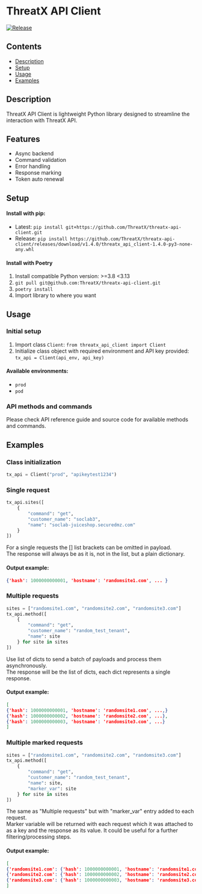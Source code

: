 # ThreatX API Client
[![Release](https://img.shields.io/github/release/ThreatX/threatx-api-client?label=release)](https://github.com/ThreatX/threatx-api-client/releases)

## Contents
- [Description](#description)
- [Setup](#setup)
- [Usage](#usage)
- [Examples](#examples)

## Description
ThreatX API Client is lightweight Python library designed to streamline the
interaction with ThreatX API.

## Features
- Async backend
- Command validation
- Error handling
- Response marking
- Token auto renewal

## Setup
#### Install with pip:
- Latest: `pip install git+https://github.com/ThreatX/threatx-api-client.git`
- Release: `pip install https://github.com/ThreatX/threatx-api-client/releases/download/v1.4.0/threatx_api_client-1.4.0-py3-none-any.whl`

#### Install with Poetry
1. Install compatible Python version: >=3.8 <3.13
2. `git pull git@github.com:ThreatX/threatx-api-client.git`
3. `poetry install`
4. Import library to where you want

## Usage
### Initial setup
1. Import class `Client`: `from threatx_api_client import Client`
2. Initialize class object with required environment and API key provided: `tx_api = Client(api_env, api_key)`

#### Available environments:
- `prod`
- `pod`

### API methods and commands
Please check API reference guide and source code for available methods and commands.

## Examples
### **Class initialization**
```python
tx_api = Client("prod", "apikeytest1234")
```

### **Single request**
```python
tx_api.sites([
    {
        "command": "get",
        "customer_name": "soclab3",
        "name": "soclab-juiceshop.securedmz.com"
    }
])
```
For a single requests the [] list brackets can be omitted in payload.  
The response will always be as it is, not in the list, but a plain dictionary.

#### Output example:
```json
{'hash': 1000000000001, 'hostname': 'randomsite1.com', ... }
```

### **Multiple requests**
```python
sites = ["randomsite1.com", "randomsite2.com", "randomsite3.com"]
tx_api.method([
    {
        "command": "get",
        "customer_name": "random_test_tenant",
        "name": site
    } for site in sites
])
```
Use list of dicts to send a batch of payloads and process them asynchronously.  
The response will be the list of dicts, each dict represents a single response.

#### Output example:
```json
[
{'hash': 1000000000001, 'hostname': 'randomsite1.com', ...,}
{'hash': 1000000000002, 'hostname': 'randomsite2.com', ...},
{'hash': 1000000000003, 'hostname': 'randomsite3.com', ...}
]
```

### **Multiple marked requests**
```python
sites = ["randomsite1.com", "randomsite2.com", "randomsite3.com"]
tx_api.method([
    {
        "command": "get",
        "customer_name": "random_test_tenant",
        "name": site,
        "marker_var": site
    } for site in sites
])
```
The same as "Multiple requests" but with "marker_var" entry added to each request.  
Marker variable will be returned with each request which it was attached to as a key and the response as its value. It could be useful for a further filtering/processing steps.

#### Output example:
```json
[
{'randomsite1.com': {'hash': 1000000000001, 'hostname': 'randomsite1.com', ...}},
{'randomsite2.com': {'hash': 1000000000002, 'hostname': 'randomsite2.com', ...}},
{'randomsite3.com': {'hash': 1000000000003, 'hostname': 'randomsite3.com', ...}}
]
```